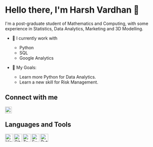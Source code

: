 # Hello there, I'm Harsh Vardhan 👋

I'm a post-graduate student of Mathematics and Computing, with some experience in Statistics, Data Analytics, Marketing and 3D Modelling.

- 🌱 I currently work with
  - Python  
  - SQL
  - Google Analytics

- 🥅 My Goals:  
  - Learn more Python for Data Analytics.
  - Learn a new skill for Risk Management.

## Connect with me

[<img align="left" alt="codeSTACKr | LinkedIn" width="22px" src="https://cdn.jsdelivr.net/npm/simple-icons@v3/icons/linkedin.svg" />][linkedin]

<br/>

## Languages and Tools

<img align="left" alt="Visual Studio Code" width="26px" src="https://cdn.jsdelivr.net/npm/simple-icons@6.5.0/icons/visualstudiocode.svg"/>
<img align="left" alt="GitHub" width="26px" src="https://cdn.jsdelivr.net/npm/simple-icons@6.5.0/icons/github.svg" />
<img align="left" alt="Tableau" width="26px" src="https://cdn.jsdelivr.net/npm/simple-icons@7.5.0/icons/tableau.svg" />
<img align="left" alt="Excel" width="26px" src="https://cdn.jsdelivr.net/npm/simple-icons@7.5.0/icons/microsoftexcel.svg" />
<img align="left" alt="Python" width="26px" src="https://cdn.jsdelivr.net/npm/simple-icons@7.5.0/icons/python.svg" />
<br />
<br />

[linkedin]: https://www.linkedin.com/in/harsh-vardhan-242a201a9/
